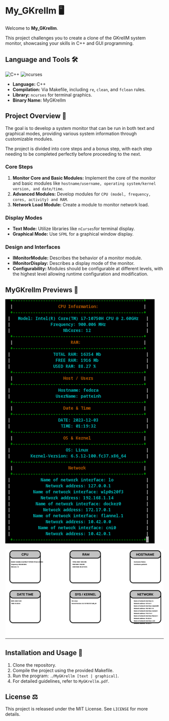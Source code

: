 # My_GKrellm 🖥️

Welcome to **My_GKrellm**.

This project challenges you to create a clone of the GKrellM system monitor, showcasing your skills in C++ and GUI programming.

## Language and Tools 🛠️

![C++](https://img.shields.io/badge/C++-00599C?style=for-the-badge&logo=cplusplus&logoColor=white)
![ncurses](https://img.shields.io/badge/ncurses-3C873A?style=for-the-badge)

- **Language:** C++
- **Compilation:** Via Makefile, including `re`, `clean`, and `fclean` rules.
- **Library:** `ncurses` for terminal graphics.
- **Binary Name:** MyGKrellm

## Project Overview 📜

The goal is to develop a system monitor that can be run in both text and graphical modes, providing various system information through customizable modules.

The project is divided into core steps and a bonus step, with each step needing to be completed perfectly before proceeding to the next.

### Core Steps

1. **Monitor Core and Basic Modules:** Implement the core of the monitor and basic modules like `hostname/username, operating system/kernel version, and date/time`.
2. **Advanced Modules:** Develop modules for `CPU (model, frequency, cores, activity) and RAM`.
3. **Network Load Module:** Create a module to monitor network load.

### Display Modes

- **Text Mode:** Utilize libraries like `nCurses`for terminal display.
- **Graphical Mode:** Use `SFML` for a graphical window display.

### Design and Interfaces

- **IMonitorModule:** Describes the behavior of a monitor module.
- **IMonitorDisplay:** Describes a display mode of the monitor.
- **Configurability:** Modules should be configurable at different levels, with the highest level allowing runtime configuration and modification.

## MyGKrellm Previews 📸

![MyGKrellm](preview/MyGKrellm-text.png)

![MyGKrellm](preview/MyGKrellm-graphical.png)

## Installation and Usage 💾

1. Clone the repository.
2. Compile the project using the provided Makefile.
3. Run the program: `./MyGKrellm [text | graphical]`.
4. For detailed guidelines, refer to `MyGKrellm.pdf`.

## License ⚖️

This project is released under the MIT License. See `LICENSE` for more details.
